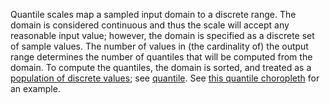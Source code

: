 Quantile scales map a sampled input domain to a discrete range. The domain is considered continuous and thus the scale will accept any reasonable input value; however, the domain is specified as a discrete set of sample values. The number of values in (the cardinality of) the output range determines the number of quantiles that will be computed from the domain. To compute the quantiles, the domain is sorted, and treated as a [population of discrete values](https://en.wikipedia.org/wiki/Quantile#Quantiles_of_a_population); see [quantile](https://pub.dev/documentation/d4_array/latest/d4_array/quantile.html). See [this quantile choropleth](https://observablehq.com/@d3/quantile-choropleth) for an example.